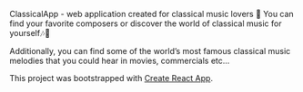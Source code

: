ClassicalApp - web application created for classical music lovers 🎼
You can find your favorite composers or discover the world of classical music for yourself🎶🎵

Additionally, you can find some of the world’s most famous classical music melodies that you could hear in movies, commercials etc...


This project was bootstrapped with [Create React App](https://github.com/facebook/create-react-app).

